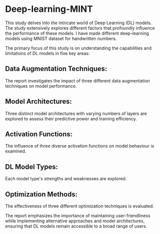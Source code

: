 # Deep-learning-MINT
This study delves into the intricate world of Deep Learning (DL) models. 
The study extensively explores different factors that profoundly influence the performance of these models.
I have made different deep-learning models using MNIST dataset for handwritten numbers. 

The primary focus of this study is on understanding the capabilities and limitations of DL models in five key areas:

## Data Augmentation Techniques: 
The report investigates the impact of three different data augmentation techniques on model performance.

## Model Architectures: 
Three distinct model architectures with varying numbers of layers are explored to assess their predictive power and training efficiency.

## Activation Functions:
The influence of three diverse activation functions on model behaviour is examined.

## DL Model Types:
Each model type's strengths and weaknesses are explored.

## Optimization Methods:
The effectiveness of three different optimization techniques is evaluated.

The report emphasizes the importance of maintaining user-friendliness while implementing alternative approaches and model architectures, ensuring that DL models remain accessible to a broad range of users. 
